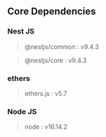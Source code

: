## Core Dependencies

### Nest JS

> @nestjs/common : v9.4.3

> @nestjs/core : v9.4.3

### ethers

> ethers.js : v5.7

### Node JS

> node : v16.14.2
